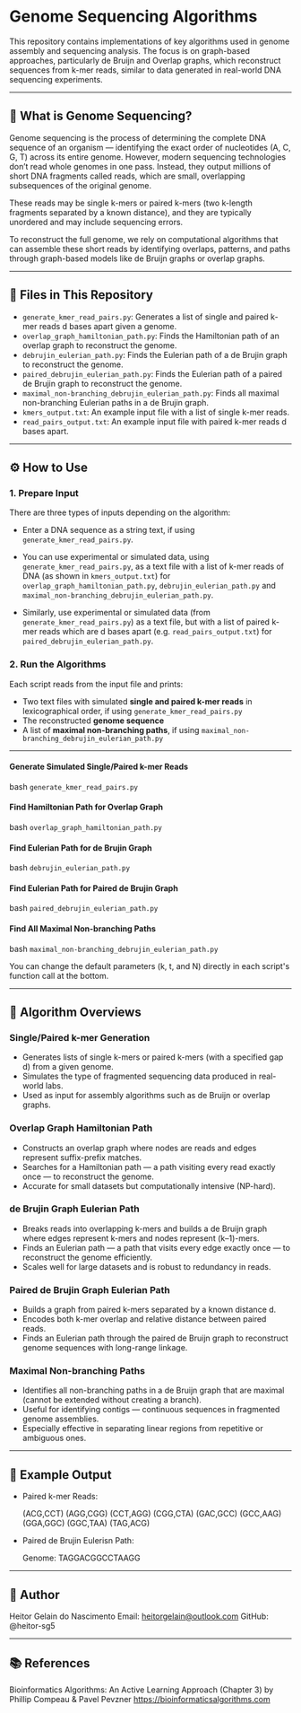 # Genome Sequencing Algorithms

This repository contains implementations of key algorithms used in genome assembly and sequencing analysis. The focus is on graph-based approaches, particularly de Bruijn and Overlap graphs, which reconstruct sequences from k-mer reads, similar to data generated in real-world DNA sequencing experiments.

---

## 🧬 What is Genome Sequencing?

Genome sequencing is the process of determining the complete DNA sequence of an organism — identifying the exact order of nucleotides (A, C, G, T) across its entire genome. However, modern sequencing technologies don’t read whole genomes in one pass. Instead, they output millions of short DNA fragments called reads, which are small, overlapping subsequences of the original genome.

These reads may be single k-mers or paired k-mers (two k-length fragments separated by a known distance), and they are typically unordered and may include sequencing errors.

To reconstruct the full genome, we rely on computational algorithms that can assemble these short reads by identifying overlaps, patterns, and paths through graph-based models like de Bruijn graphs or overlap graphs.

---

## 📁 Files in This Repository

- `generate_kmer_read_pairs.py`: Generates a list of single and paired k-mer reads d bases apart given a genome.
- `overlap_graph_hamiltonian_path.py`: Finds the Hamiltonian path of an overlap graph to reconstruct the genome.
- `debrujin_eulerian_path.py`: Finds the Eulerian path of a de Brujin graph to reconstruct the genome.
- `paired_debrujin_eulerian_path.py`: Finds the Eulerian path of a paired de Brujin graph to reconstruct the genome.
- `maximal_non-branching_debrujin_eulerian_path.py`: Finds all maximal non-branching Eulerian paths in a de Brujin graph.
- `kmers_output.txt`: An example input file with a list of single k-mer reads.
- `read_pairs_output.txt`: An example input file with paired k-mer reads d bases apart.
    
---

## ⚙️ How to Use

### 1. Prepare Input

There are three types of inputs depending on the algorithm:

- Enter a DNA sequence as a string text, if using `generate_kmer_read_pairs.py`. 

- You can use experimental or simulated data, using `generate_kmer_read_pairs.py`, as a text file with a list of k-mer reads of DNA (as shown in `kmers_output.txt`) for `overlap_graph_hamiltonian_path.py`, `debrujin_eulerian_path.py` and `maximal_non-branching_debrujin_eulerian_path.py`.

- Similarly, use experimental or simulated data (from `generate_kmer_read_pairs.py`) as a text file, but with a list of paired k-mer reads which are d bases apart (e.g. `read_pairs_output.txt`) for `paired_debrujin_eulerian_path.py`.

### 2. Run the Algorithms

Each script reads from the input file and prints:

- Two text files with simulated **single and paired k-mer reads** in lexicographical order, if using `generate_kmer_read_pairs.py`
- The reconstructed **genome sequence**
- A list of **maximal non-branching paths**, if using `maximal_non-branching_debrujin_eulerian_path.py`

---

#### Generate Simulated Single/Paired k-mer Reads

  bash
```generate_kmer_read_pairs.py```

#### Find Hamiltonian Path for Overlap Graph

  bash
```overlap_graph_hamiltonian_path.py```

#### Find Eulerian Path for de Brujin Graph 

  bash
```debrujin_eulerian_path.py```

#### Find Eulerian Path for Paired de Brujin Graph 

  bash
```paired_debrujin_eulerian_path.py```

#### Find All Maximal Non-branching Paths 

  bash
```maximal_non-branching_debrujin_eulerian_path.py```

You can change the default parameters (k, t, and N) directly in each script's function call at the bottom.

---

## 🧠 Algorithm Overviews

### Single/Paired k-mer Generation

- Generates lists of single k-mers or paired k-mers (with a specified gap d) from a given genome.
- Simulates the type of fragmented sequencing data produced in real-world labs.
- Used as input for assembly algorithms such as de Bruijn or overlap graphs.

### Overlap Graph Hamiltonian Path

- Constructs an overlap graph where nodes are reads and edges represent suffix-prefix matches.
- Searches for a Hamiltonian path — a path visiting every read exactly once — to reconstruct the genome.
- Accurate for small datasets but computationally intensive (NP-hard).

### de Brujin Graph Eulerian Path

- Breaks reads into overlapping k-mers and builds a de Bruijn graph where edges represent k-mers and nodes represent (k–1)-mers.
- Finds an Eulerian path — a path that visits every edge exactly once — to reconstruct the genome efficiently.
- Scales well for large datasets and is robust to redundancy in reads.

### Paired de Brujin Graph Eulerian Path

- Builds a graph from paired k-mers separated by a known distance d.
- Encodes both k-mer overlap and relative distance between paired reads.
- Finds an Eulerian path through the paired de Bruijn graph to reconstruct genome sequences with long-range linkage.

### Maximal Non-branching Paths

- Identifies all non-branching paths in a de Bruijn graph that are maximal (cannot be extended without creating a branch).
- Useful for identifying contigs — continuous sequences in fragmented genome assemblies.
- Especially effective in separating linear regions from repetitive or ambiguous ones.

---

## 🧪 Example Output

- Paired k-mer Reads:
  
    (ACG,CCT) (AGG,CGG) (CCT,AGG) (CGG,CTA) (GAC,GCC) (GCC,AAG) (GGA,GGC) (GGC,TAA) (TAG,ACG)

- Paired de Brujin Eulerisn Path:
  
    Genome: TAGGACGGCCTAAGG

---

## 👤 Author

Heitor Gelain do Nascimento
Email: heitorgelain@outlook.com
GitHub: @heitor-sg5

---

## 📚 References

Bioinformatics Algorithms: An Active Learning Approach (Chapter 3) by
Phillip Compeau & Pavel Pevzner
https://bioinformaticsalgorithms.com

